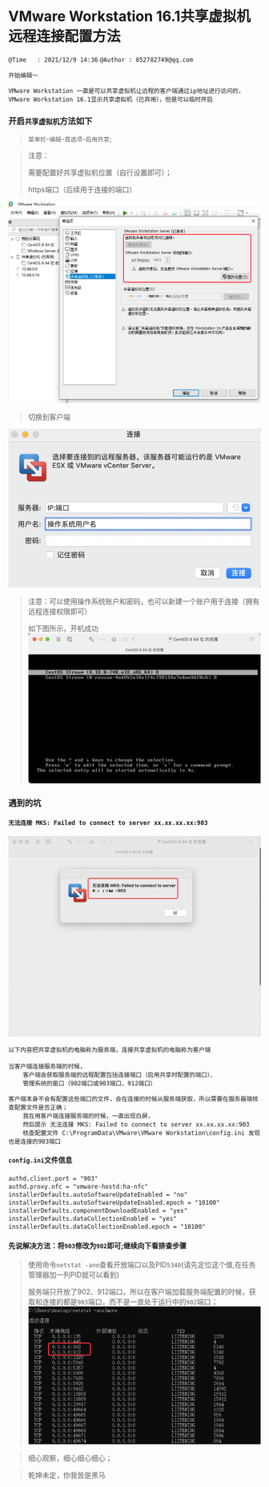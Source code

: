# VMware Workstation 16.1共享虚拟机远程连接配置方法

`@Time   : 2021/12/9 14:36`
`@Author : 852782749@qq.com`

```
开始编辑～
```

```angular2html
VMware Workstation 一直是可以共享虚拟机让远程的客户端通过ip地址进行访问的，
VMware Workstation 16.1显示共享虚拟机（已弃用），但是可以临时开启
```
### 开启`共享虚拟机`方法如下
> `菜单栏`-`编辑`-`首选项`-`启用共享`;
> 

> 注意：
> 
> 需要配置好共享虚拟机位置（自行设置即可）；
> 
> https端口（后续用于连接的端口）
> 
![avatar](images/01.png)

> 切换到客户端
> 
![avatar](images/02.png)

> 注意：可以使用操作系统账户和密码，也可以新建一个账户用于连接（拥有远程连接权限即可）
> 
> 如下图所示，开机成功
![avatar](images/03.png)


### 遇到的坑
#### `无法连接 MKS: Failed to connect to server xx.xx.xx.xx:903`
![avatar](images/05.png)

```angular2html
以下内容把共享虚拟机的电脑称为服务端，连接共享虚拟机的电脑称为客户端

当客户端连接服务端的时候，
    客户端会获取服务端的远程配置包括连接端口（启用共享时配置的端口）、
    管理系统的窗口（902端口或903端口、912端口）
```
```
客户端本身不会有配置这些端口的文件，会在连接的时候从服务端获取，所以需要在服务器端核查配置文件是否正确；
    我在用客户端连接服务端的时候，一直出现白屏，
    然后提示 无法连接 MKS: Failed to connect to server xx.xx.xx.xx:903
    核查配置文件 C:\ProgramData\VMware\VMware Workstation\config.ini 发现也是连接的903端口
```
#### `config.ini`文件信息
```angular2html
authd.client.port = "903"
authd.proxy.nfc = "vmware-hostd:ha-nfc"
installerDefaults.autoSoftwareUpdateEnabled = "no"
installerDefaults.autoSoftwareUpdateEnabled.epoch = "10100"
installerDefaults.componentDownloadEnabled = "yes"
installerDefaults.dataCollectionEnabled = "yes"
installerDefaults.dataCollectionEnabled.epoch = "10100"

```
#### 先说解决方法：将`903`修改为`902`即可;继续向下看排查步骤
> 使用命令`netstat -ano`查看开放端口以及PID`5340`(请先定位这个值,在任务管理器加一列PID就可以看到)
> 
> 服务端只开放了902、912端口，所以在客户端加载服务端配置的时候，获取和连接的都是`903`端口，而不是一直处于运行中的`902`端口；
![avatar](images/04.png)

> 细心观察，细心细心细心；


> 乾坤未定，你我皆是黑马